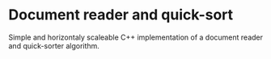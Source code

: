 # Document reader and quick-sort

Simple and horizontaly scaleable C++ implementation of a document reader and quick-sorter algorithm.
